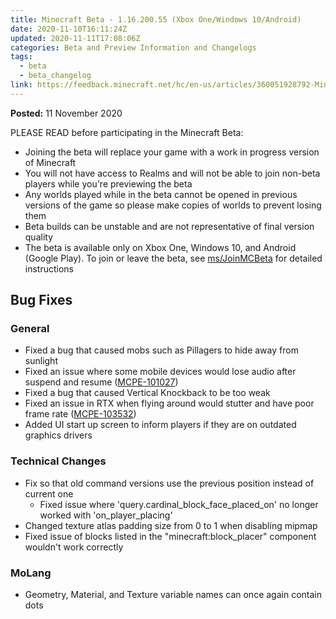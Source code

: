 ```yaml
---
title: Minecraft Beta - 1.16.200.55 (Xbox One/Windows 10/Android)
date: 2020-11-10T16:11:24Z
updated: 2020-11-11T17:08:06Z
categories: Beta and Preview Information and Changelogs
tags:
  - beta
  - beta_changelog
link: https://feedback.minecraft.net/hc/en-us/articles/360051928792-Minecraft-Beta-1-16-200-55-Xbox-One-Windows-10-Android
---
```


**Posted:** 11 November 2020

PLEASE READ before participating in the Minecraft Beta:

- Joining the beta will replace your game with a work in progress version of Minecraft
- You will not have access to Realms and will not be able to join non-beta players while you're previewing the beta
- Any worlds played while in the beta cannot be opened in previous versions of the game so please make copies of worlds to prevent losing them
- Beta builds can be unstable and are not representative of final version quality
- The beta is available only on Xbox One, Windows 10, and Android (Google Play). To join or leave the beta, see [ms/JoinMCBeta](https://aka.ms/JoinMCBeta) for detailed instructions

## Bug Fixes

### General

- Fixed a bug that caused mobs such as Pillagers to hide away from sunlight
- Fixed an issue where some mobile devices would lose audio after suspend and resume ([MCPE-101027](https://bugs.mojang.com/browse/MCPE-101027))
- Fixed a bug that caused Vertical Knockback to be too weak
- Fixed an issue in RTX when flying around would stutter and have poor frame rate ([MCPE-103532](https://bugs.mojang.com/browse/MCPE-103532))
- Added UI start up screen to inform players if they are on outdated graphics drivers

### Technical Changes

- Fix so that old command versions use the previous position instead of current one
  - Fixed issue where 'query.cardinal_block_face_placed_on' no longer worked with 'on_player_placing'
- Changed texture atlas padding size from 0 to 1 when disabling mipmap
- Fixed issue of blocks listed in the "minecraft:block_placer" component wouldn't work correctly

### MoLang

- Geometry, Material, and Texture variable names can once again contain dots
